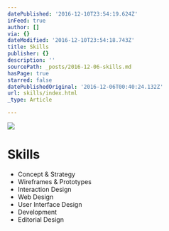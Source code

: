 ```yaml
---
datePublished: '2016-12-10T23:54:19.624Z'
inFeed: true
author: []
via: {}
dateModified: '2016-12-10T23:54:18.743Z'
title: Skills
publisher: {}
description: ''
sourcePath: _posts/2016-12-06-skills.md
hasPage: true
starred: false
datePublishedOriginal: '2016-12-06T00:40:24.132Z'
url: skills/index.html
_type: Article

---
```

![](https://the-grid-user-content.s3-us-west-2.amazonaws.com/12994305-1327-4294-b19f-9e12566d0619.gif)

# Skills

* Concept & Strategy
* Wireframes & Prototypes
* Interaction Design
* Web Design
* User Interface Design
* Development
* Editorial Design
